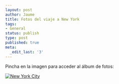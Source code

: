 ```yaml
---
layout: post
author: Jaume
title: Fotos del viaje a New York
tags:
- General
status: publish
type: post
published: true
meta:
  _edit_last: '3'
---
```

Pincha en la imagen para acceder al álbum de fotos:

<a href="http://www.flickr.com/photos/lerion/sets/72157616979153882/detail/"><img src="http://farm4.static.flickr.com/3377/3451671473_225acd06ae_z.jpg" alt="New York City" /></a>
